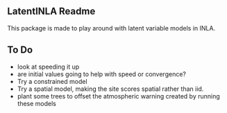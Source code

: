 ## LatentINLA Readme

This package is made to play around with latent variable models in INLA. 

## To Do

- look at speeding it up
- are initial values going to help with speed or convergence?
- Try a constrained model 
- Try a spatial model, making the site scores spatial rather than iid.
- plant some trees to offset the atmospheric warning created by running these models
